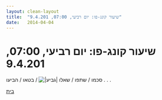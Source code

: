 ```yaml
---
layout: clean-layout
title:  "שיעור קונג-פו: יום רביעי, 07:00, 9.4.201"
date:   2014-04-04
---
```

# שיעור קונג-פו: יום רביעי, 07:00, 9.4.201 
סכמו / שתפו / שאלו <img src="http://www.timg.co.il/tapuzForum/images/Emo106.gif" alt="|גביע|"> / בטאו / הביעו . . .

<a href="javascript:history.back()">בית</a>